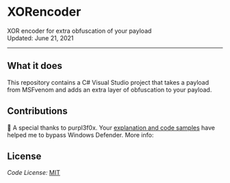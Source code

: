 # XORencoder
XOR encoder for extra obfuscation of your payload<br>
Updated: June 21, 2021

---

## What it does

This repository contains a C# Visual Studio project that takes a payload from MSFvenom and adds an extra layer of obfuscation to your payload.

## Contributions

:pray: A special thanks to purpl3f0x. Your [explanation and code samples](https://www.purpl3f0xsecur1ty.tech/2021/03/30/av_evasion.html) have helped me to bypass Windows Defender. More info: 

## License

_Code License:_ [MIT](./LICENSE)